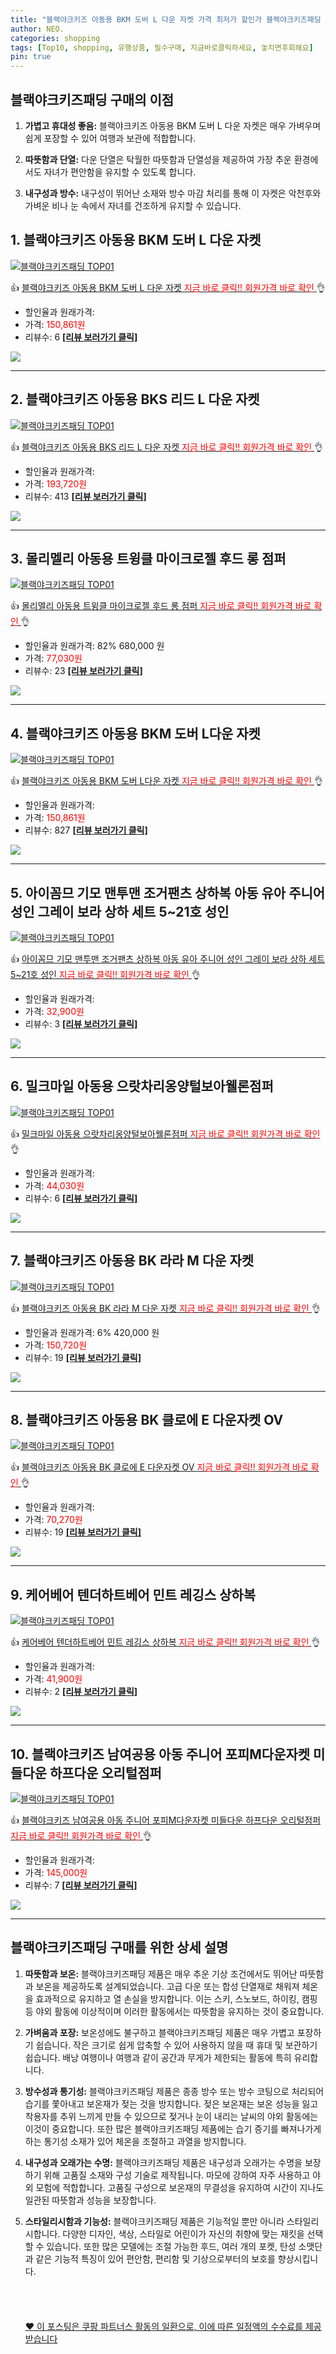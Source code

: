 ```yaml
---
title: "블랙야크키즈 아동용 BKM 도버 L 다운 자켓 가격 최저가 할인가 블랙야크키즈패딩 최저가 추천 제품 비교"
author: NEO.
categories: shopping
tags: [Top10, shopping, 유행상품, 필수구매, 지금바로클릭하세요, 놓치면후회해요]
pin: true
---
```

## 블랙야크키즈패딩 구매의 이점
1. **가볍고 휴대성 좋음:** 블랙야크키즈 아동용 BKM 도버 L 다운 자켓은 매우 가벼우며 쉽게 포장할 수 있어 여행과 보관에 적합합니다.

2. **따뜻함과 단열:** 다운 단열은 탁월한 따뜻함과 단열성을 제공하여 가장 추운 환경에서도 자녀가 편안함을 유지할 수 있도록 합니다.

3. **내구성과 방수:** 내구성이 뛰어난 소재와 방수 마감 처리를 통해 이 자켓은 악천후와 가벼운 비나 눈 속에서 자녀를 건조하게 유지할 수 있습니다.

   

## 1. 블랙야크키즈 아동용 BKM 도버 L 다운 자켓

[![블랙야크키즈패딩 TOP01](https://thumbnail7.coupangcdn.com/thumbnails/remote/490x490ex/image/retail/images/3370870308840019-d3fb06bf-69cc-42bb-9a77-e0768d67211e.jpg)](https://link.coupang.com/re/AFFSDP?lptag=AF3617701&subid=GithubCoopas&pageKey=7547941576&traceid=V0-153&itemId=19857331246&vendorItemId=87186898662)


👍 [블랙야크키즈 아동용 BKM 도버 L 다운 자켓 <font color=red> 지금 바로 클릭!! 회원가격 바로 확인 </font> ](https://link.coupang.com/re/AFFSDP?lptag=AF3617701&subid=GithubCoopas&pageKey=7547941576&traceid=V0-153&itemId=19857331246&vendorItemId=87186898662) 👌 


- 할인율과 원래가격: 
- 가격: <span style='color:red'>150,861원</span>
- 리뷰수: 6  [**[리뷰 보러가기 클릭]**](https://link.coupang.com/re/AFFSDP?lptag=AF3617701&subid=GithubCoopas&pageKey=7547941576&traceid=V0-153&itemId=19857331246&vendorItemId=87186898662)

[![](/discount_price.png)](https://link.coupang.com/re/AFFSDP?lptag=AF3617701&subid=GithubCoopas&pageKey=7547941576&traceid=V0-153&itemId=19857331246&vendorItemId=87186898662)

---


   

## 2. 블랙야크키즈 아동용 BKS 리드 L 다운 자켓

[![블랙야크키즈패딩 TOP01](https://thumbnail8.coupangcdn.com/thumbnails/remote/490x490ex/image/retail/images/418021741759585-740b343b-5081-4b59-8661-fc4c1de81dcf.jpg)](https://link.coupang.com/re/AFFSDP?lptag=AF3617701&subid=GithubCoopas&pageKey=7604010888&traceid=V0-153&itemId=20122468036&vendorItemId=87224033587)


👍 [블랙야크키즈 아동용 BKS 리드 L 다운 자켓 <font color=red> 지금 바로 클릭!! 회원가격 바로 확인 </font> ](https://link.coupang.com/re/AFFSDP?lptag=AF3617701&subid=GithubCoopas&pageKey=7604010888&traceid=V0-153&itemId=20122468036&vendorItemId=87224033587) 👌 


- 할인율과 원래가격: 
- 가격: <span style='color:red'>193,720원</span>
- 리뷰수: 413  [**[리뷰 보러가기 클릭]**](https://link.coupang.com/re/AFFSDP?lptag=AF3617701&subid=GithubCoopas&pageKey=7604010888&traceid=V0-153&itemId=20122468036&vendorItemId=87224033587)

[![](/discount_price.png)](https://link.coupang.com/re/AFFSDP?lptag=AF3617701&subid=GithubCoopas&pageKey=7604010888&traceid=V0-153&itemId=20122468036&vendorItemId=87224033587)

---


   

## 3. 몰리멜리 아동용 트윙클 마이크로젤 후드 롱 점퍼

[![블랙야크키즈패딩 TOP01](https://thumbnail8.coupangcdn.com/thumbnails/remote/490x490ex/image/rs_quotation_api/km7buxuv/6549944cdeec4a87b9164cb1c3a3638a.jpg)](https://link.coupang.com/re/AFFSDP?lptag=AF3617701&subid=GithubCoopas&pageKey=7748546256&traceid=V0-153&itemId=20865507323&vendorItemId=87932870241)


👍 [몰리멜리 아동용 트윙클 마이크로젤 후드 롱 점퍼 <font color=red> 지금 바로 클릭!! 회원가격 바로 확인 </font> ](https://link.coupang.com/re/AFFSDP?lptag=AF3617701&subid=GithubCoopas&pageKey=7748546256&traceid=V0-153&itemId=20865507323&vendorItemId=87932870241) 👌 


- 할인율과 원래가격: 82%  680,000   원
- 가격: <span style='color:red'>77,030원</span>
- 리뷰수: 23  [**[리뷰 보러가기 클릭]**](https://link.coupang.com/re/AFFSDP?lptag=AF3617701&subid=GithubCoopas&pageKey=7748546256&traceid=V0-153&itemId=20865507323&vendorItemId=87932870241)

[![](/discount_price.png)](https://link.coupang.com/re/AFFSDP?lptag=AF3617701&subid=GithubCoopas&pageKey=7748546256&traceid=V0-153&itemId=20865507323&vendorItemId=87932870241)

---


   

## 4. 블랙야크키즈 아동용 BKM 도버 L다운 자켓

[![블랙야크키즈패딩 TOP01](https://thumbnail9.coupangcdn.com/thumbnails/remote/490x490ex/image/retail/images/2023/09/21/17/3/292b06c9-c7ca-4196-9617-6b8cf3c8eb95.jpg)](https://link.coupang.com/re/AFFSDP?lptag=AF3617701&subid=GithubCoopas&pageKey=7546541562&traceid=V0-153&itemId=19850340660&vendorItemId=87260418963)


👍 [블랙야크키즈 아동용 BKM 도버 L다운 자켓 <font color=red> 지금 바로 클릭!! 회원가격 바로 확인 </font> ](https://link.coupang.com/re/AFFSDP?lptag=AF3617701&subid=GithubCoopas&pageKey=7546541562&traceid=V0-153&itemId=19850340660&vendorItemId=87260418963) 👌 


- 할인율과 원래가격: 
- 가격: <span style='color:red'>150,861원</span>
- 리뷰수: 827  [**[리뷰 보러가기 클릭]**](https://link.coupang.com/re/AFFSDP?lptag=AF3617701&subid=GithubCoopas&pageKey=7546541562&traceid=V0-153&itemId=19850340660&vendorItemId=87260418963)

[![](/discount_price.png)](https://link.coupang.com/re/AFFSDP?lptag=AF3617701&subid=GithubCoopas&pageKey=7546541562&traceid=V0-153&itemId=19850340660&vendorItemId=87260418963)

---


   

## 5. 아이꼼므 기모 맨투맨 조거팬츠 상하복 아동 유아 주니어 성인 그레이 보라 상하 세트 5~21호 성인

[![블랙야크키즈패딩 TOP01](https://thumbnail9.coupangcdn.com/thumbnails/remote/490x490ex/image/vendor_inventory/de9b/29d33333bee228ddb0e99fe33b9f80bea4c60db4c4ff1c3ff25ab7a630ba.jpg)](https://link.coupang.com/re/AFFSDP?lptag=AF3617701&subid=GithubCoopas&pageKey=7667649453&traceid=V0-153&itemId=20445641375&vendorItemId=87526188003)


👍 [아이꼼므 기모 맨투맨 조거팬츠 상하복 아동 유아 주니어 성인 그레이 보라 상하 세트 5~21호 성인 <font color=red> 지금 바로 클릭!! 회원가격 바로 확인 </font> ](https://link.coupang.com/re/AFFSDP?lptag=AF3617701&subid=GithubCoopas&pageKey=7667649453&traceid=V0-153&itemId=20445641375&vendorItemId=87526188003) 👌 


- 할인율과 원래가격: 
- 가격: <span style='color:red'>32,900원</span>
- 리뷰수: 3  [**[리뷰 보러가기 클릭]**](https://link.coupang.com/re/AFFSDP?lptag=AF3617701&subid=GithubCoopas&pageKey=7667649453&traceid=V0-153&itemId=20445641375&vendorItemId=87526188003)

[![](/discount_price.png)](https://link.coupang.com/re/AFFSDP?lptag=AF3617701&subid=GithubCoopas&pageKey=7667649453&traceid=V0-153&itemId=20445641375&vendorItemId=87526188003)

---


   

## 6. 밀크마일 아동용 으랏차리옹양털보아웰론점퍼

[![블랙야크키즈패딩 TOP01](https://thumbnail7.coupangcdn.com/thumbnails/remote/490x490ex/image/vendor_inventory/e12d/a7244e29ae731667ad71ce2e180ac6bfeba73bb68a328467b28015b083f3.jpg)](https://link.coupang.com/re/AFFSDP?lptag=AF3617701&subid=GithubCoopas&pageKey=6708853573&traceid=V0-153&itemId=15567420385&vendorItemId=87199886987)


👍 [밀크마일 아동용 으랏차리옹양털보아웰론점퍼 <font color=red> 지금 바로 클릭!! 회원가격 바로 확인 </font> ](https://link.coupang.com/re/AFFSDP?lptag=AF3617701&subid=GithubCoopas&pageKey=6708853573&traceid=V0-153&itemId=15567420385&vendorItemId=87199886987) 👌 


- 할인율과 원래가격: 
- 가격: <span style='color:red'>44,030원</span>
- 리뷰수: 6  [**[리뷰 보러가기 클릭]**](https://link.coupang.com/re/AFFSDP?lptag=AF3617701&subid=GithubCoopas&pageKey=6708853573&traceid=V0-153&itemId=15567420385&vendorItemId=87199886987)

[![](/discount_price.png)](https://link.coupang.com/re/AFFSDP?lptag=AF3617701&subid=GithubCoopas&pageKey=6708853573&traceid=V0-153&itemId=15567420385&vendorItemId=87199886987)

---


   

## 7. 블랙야크키즈 아동용 BK 라라 M 다운 자켓

[![블랙야크키즈패딩 TOP01](https://thumbnail10.coupangcdn.com/thumbnails/remote/490x490ex/image/retail/images/123608720621605-f942b73f-1cc1-43ec-a0eb-5b82fcb8e731.jpg)](https://link.coupang.com/re/AFFSDP?lptag=AF3617701&subid=GithubCoopas&pageKey=7633400806&traceid=V0-153&itemId=20129963459&vendorItemId=87224032884)


👍 [블랙야크키즈 아동용 BK 라라 M 다운 자켓 <font color=red> 지금 바로 클릭!! 회원가격 바로 확인 </font> ](https://link.coupang.com/re/AFFSDP?lptag=AF3617701&subid=GithubCoopas&pageKey=7633400806&traceid=V0-153&itemId=20129963459&vendorItemId=87224032884) 👌 


- 할인율과 원래가격: 6%  420,000   원
- 가격: <span style='color:red'>150,720원</span>
- 리뷰수: 19  [**[리뷰 보러가기 클릭]**](https://link.coupang.com/re/AFFSDP?lptag=AF3617701&subid=GithubCoopas&pageKey=7633400806&traceid=V0-153&itemId=20129963459&vendorItemId=87224032884)

[![](/discount_price.png)](https://link.coupang.com/re/AFFSDP?lptag=AF3617701&subid=GithubCoopas&pageKey=7633400806&traceid=V0-153&itemId=20129963459&vendorItemId=87224032884)

---


   

## 8. 블랙야크키즈 아동용 BK 클로에 E 다운자켓 OV

[![블랙야크키즈패딩 TOP01](https://thumbnail8.coupangcdn.com/thumbnails/remote/490x490ex/image/retail/images/2022/10/24/16/2/1ef318e9-a280-4af2-bbf2-4e5b40f4d0a2.jpg)](https://link.coupang.com/re/AFFSDP?lptag=AF3617701&subid=GithubCoopas&pageKey=6865822873&traceid=V0-153&itemId=16409941670&vendorItemId=83600982950)


👍 [블랙야크키즈 아동용 BK 클로에 E 다운자켓 OV <font color=red> 지금 바로 클릭!! 회원가격 바로 확인 </font> ](https://link.coupang.com/re/AFFSDP?lptag=AF3617701&subid=GithubCoopas&pageKey=6865822873&traceid=V0-153&itemId=16409941670&vendorItemId=83600982950) 👌 


- 할인율과 원래가격: 
- 가격: <span style='color:red'>70,270원</span>
- 리뷰수: 19  [**[리뷰 보러가기 클릭]**](https://link.coupang.com/re/AFFSDP?lptag=AF3617701&subid=GithubCoopas&pageKey=6865822873&traceid=V0-153&itemId=16409941670&vendorItemId=83600982950)

[![](/discount_price.png)](https://link.coupang.com/re/AFFSDP?lptag=AF3617701&subid=GithubCoopas&pageKey=6865822873&traceid=V0-153&itemId=16409941670&vendorItemId=83600982950)

---


   

## 9. 케어베어 텐더하트베어 민트 레깅스 상하복

[![블랙야크키즈패딩 TOP01](https://thumbnail10.coupangcdn.com/thumbnails/remote/490x490ex/image/vendor_inventory/ef37/825c9665c6b1d11f32661cfab0552d5fb2c6b715baf1ef5a2447d8875a61.jpg)](https://link.coupang.com/re/AFFSDP?lptag=AF3617701&subid=GithubCoopas&pageKey=7842497732&traceid=V0-153&itemId=21353023546&vendorItemId=88410644494)


👍 [케어베어 텐더하트베어 민트 레깅스 상하복 <font color=red> 지금 바로 클릭!! 회원가격 바로 확인 </font> ](https://link.coupang.com/re/AFFSDP?lptag=AF3617701&subid=GithubCoopas&pageKey=7842497732&traceid=V0-153&itemId=21353023546&vendorItemId=88410644494) 👌 


- 할인율과 원래가격: 
- 가격: <span style='color:red'>41,900원</span>
- 리뷰수: 2  [**[리뷰 보러가기 클릭]**](https://link.coupang.com/re/AFFSDP?lptag=AF3617701&subid=GithubCoopas&pageKey=7842497732&traceid=V0-153&itemId=21353023546&vendorItemId=88410644494)

[![](/discount_price.png)](https://link.coupang.com/re/AFFSDP?lptag=AF3617701&subid=GithubCoopas&pageKey=7842497732&traceid=V0-153&itemId=21353023546&vendorItemId=88410644494)

---


   

## 10. 블랙야크키즈 남여공용 아동 주니어 포피M다운자켓 미들다운 하프다운 오리털점퍼

[![블랙야크키즈패딩 TOP01](https://thumbnail6.coupangcdn.com/thumbnails/remote/490x490ex/image/vendor_inventory/3cc4/c4bd6a7ab624d6b54502a5514932c5a13a6b45d77d57294deab12b74ebd3.jpg)](https://link.coupang.com/re/AFFSDP?lptag=AF3617701&subid=GithubCoopas&pageKey=7822045964&traceid=V0-153&itemId=21248692335&vendorItemId=88309240946)


👍 [블랙야크키즈 남여공용 아동 주니어 포피M다운자켓 미들다운 하프다운 오리털점퍼 <font color=red> 지금 바로 클릭!! 회원가격 바로 확인 </font> ](https://link.coupang.com/re/AFFSDP?lptag=AF3617701&subid=GithubCoopas&pageKey=7822045964&traceid=V0-153&itemId=21248692335&vendorItemId=88309240946) 👌 


- 할인율과 원래가격: 
- 가격: <span style='color:red'>145,000원</span>
- 리뷰수: 7  [**[리뷰 보러가기 클릭]**](https://link.coupang.com/re/AFFSDP?lptag=AF3617701&subid=GithubCoopas&pageKey=7822045964&traceid=V0-153&itemId=21248692335&vendorItemId=88309240946)

[![](/discount_price.png)](https://link.coupang.com/re/AFFSDP?lptag=AF3617701&subid=GithubCoopas&pageKey=7822045964&traceid=V0-153&itemId=21248692335&vendorItemId=88309240946)

---
## 블랙야크키즈패딩 구매를 위한 상세 설명
1. **따뜻함과 보온:** 블랙야크키즈패딩 제품은 매우 추운 기상 조건에서도 뛰어난 따뜻함과 보온을 제공하도록 설계되었습니다. 고급 다운 또는 합성 단열재로 채워져 체온을 효과적으로 유지하고 열 손실을 방지합니다. 이는 스키, 스노보드, 하이킹, 캠핑 등 야외 활동에 이상적이며 이러한 활동에서는 따뜻함을 유지하는 것이 중요합니다.

2. **가벼움과 포장:** 보온성에도 불구하고 블랙야크키즈패딩 제품은 매우 가볍고 포장하기 쉽습니다. 작은 크기로 쉽게 압축할 수 있어 사용하지 않을 때 휴대 및 보관하기 쉽습니다. 배낭 여행이나 여행과 같이 공간과 무게가 제한되는 활동에 특히 유리합니다.

3. **방수성과 통기성:** 블랙야크키즈패딩 제품은 종종 방수 또는 방수 코팅으로 처리되어 습기를 쫓아내고 보온재가 젖는 것을 방지합니다. 젖은 보온재는 보온 성능을 잃고 착용자를 추위 느끼게 만들 수 있으므로 젖거나 눈이 내리는 날씨의 야외 활동에는 이것이 중요합니다. 또한 많은 블랙야크키즈패딩 제품에는 습기 증기를 빠져나가게 하는 통기성 소재가 있어 체온을 조절하고 과열을 방지합니다.

4. **내구성과 오래가는 수명:** 블랙야크키즈패딩 제품은 내구성과 오래가는 수명을 보장하기 위해 고품질 소재와 구성 기술로 제작됩니다. 마모에 강하여 자주 사용하고 야외 모험에 적합합니다. 고품질 구성으로 보온재의 무결성을 유지하여 시간이 지나도 일관된 따뜻함과 성능을 보장합니다.

5. **스타일리시함과 기능성:** 블랙야크키즈패딩 제품은 기능적일 뿐만 아니라 스타일리시합니다. 다양한 디자인, 색상, 스타일로 어린이가 자신의 취향에 맞는 재킷을 선택할 수 있습니다. 또한 많은 모델에는 조절 가능한 후드, 여러 개의 포켓, 탄성 소맷단과 같은 기능적 특징이 있어 편안함, 편리함 및 기상으로부터의 보호를 향상시킵니다.<br><br><br><br><br> [ ❤  이 포스팅은 쿠팡 파트너스 활동의 일환으로, 이에 따른 일정액의 수수료를 제공받습니다](https://link.coupang.com/a/bcEFyh)